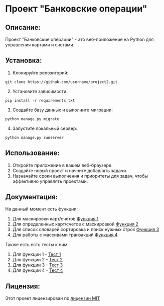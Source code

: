 # Проект "Банковские операции"

## Описание:

Проект "Банковские операции" - это веб-приложение на Python для управления картами и счетами.

## Установка:

1. Клонируйте репозиторий:
```
git clone https://github.com/username/project2.git
```
2. Установите зависимости:
```
pip install -r requirements.txt
```
3. Создайте базу данных и выполните миграции:
```
python manage.py migrate
```

4. Запустите локальный сервер:
```
python manage.py runserver
```
## Использование:

1. Откройте приложение в вашем веб-браузере.
2. Создайте новый проект и начните добавлять задачи.
3. Назначайте сроки выполнения и приоритеты для задач, чтобы эффективно управлять проектами.

## Документация:

На данный момент есть функции:

1. Для маскировки карт/счетов [Функция 1](src/masks.py)
2. Для определенных карт/счетов с маскировкой [Функция 2](src/widget.py)
3. Для список словарей сортировка и поиск нужных строк [Функция 3](src/processing.py) 
4. Для работы с массивами транзакций [Функция 4](src/generators.py)

Также есть есть тесты к ним:
1. Для функции 1 - [Тест 1](tests/test_masks.py)
2. Для функции 2 - [Тест 2](tests/test_widget.py)
3. Для функции 3 - [Тест 3](tests/test_processing.py)
4. Для функции 4 - [Тест 4](tests/test_generators.py)


## Лицензия:

Этот проект лицензирован по [лицензии MIT](LICENSE)